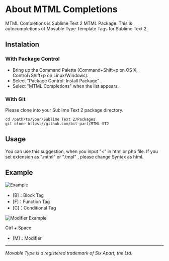 # About MTML Completions 

MTML Completions is Sublime Text 2 MTML Package. This is autocompletions of Movable Type Template Tags for Sublime Text 2.

## Instalation

### With Package Control

* Bring up the Command Palette (Command+Shift+p on OS X, Control+Shift+p on Linux/Windows).
* Select "Package Control: Install Package" .
* Select "MTML Completions" when the list appears.

### With Git

Please clone into your Sublime Text 2 package directory.

```
cd /path/to/your/Sublime Text 2/Packages
git clone https://github.com/bit-part/MTML-ST2
```

## Usage

You can use this suggestion, when you input "<" in html or php file.
If you set extension as ".mtml" or ".tmpl" , please change Syntax as html.

## Example

![Example](http://bit-part.github.com/data/img_mtml-st2.png)

* [B]：Block Tag
* [F]：Function Tag
* [C]：Conditional Tag

![Modifier Example](http://bit-part.github.com/data/img_mtml-st2_modifier.png)

Ctrl + Space

* [M]：Modifier

---

_Movable Type is a registered trademark of Six Apart, the Ltd._
